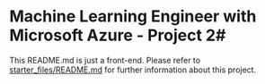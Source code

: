 
# Machine Learning Engineer with Microsoft Azure - Project 2#
This README.md is just a front-end. Please refer to [starter_files/README.md](starter_files/README.md) for further information about this project.
